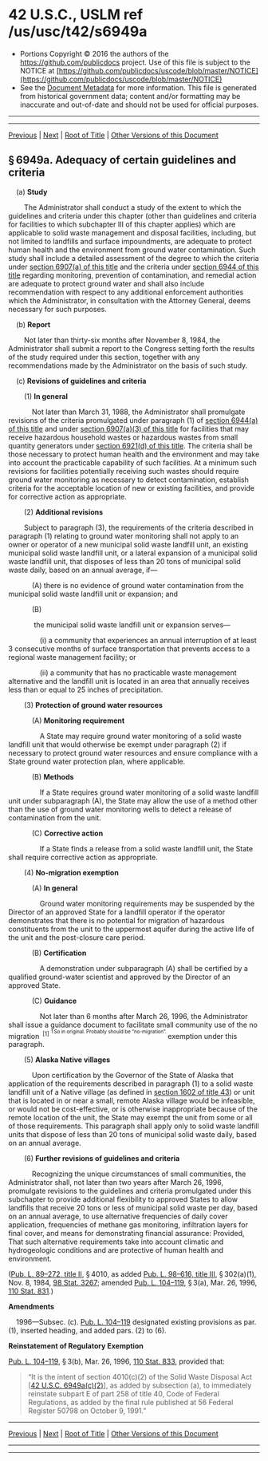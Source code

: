 ---
---

# 42 U.S.C., USLM ref /us/usc/t42/s6949a

* Portions Copyright © 2016 the authors of the https://github.com/publicdocs project.
  Use of this file is subject to the NOTICE at [https://github.com/publicdocs/uscode/blob/master/NOTICE](https://github.com/publicdocs/uscode/blob/master/NOTICE)
* See the [Document Metadata](././../../../../..//README.md) for more information.
  This file is generated from historical government data; content and/or formatting may be inaccurate and out-of-date and should not be used for official purposes.

----------
----------

[Previous](./../../../../..//us/usc/t42/ch82/schIV/m__us_usc_t42_s6949.md) | [Next](./../../../../..//us/usc/t42/ch82/schV/m__us_usc_t42_ch82_schV.md) | [Root of Title](./../../../../../) | [Other Versions of this Document](https://publicdocs.github.io/go/links?ns=uslm&ref=%2Fus%2Fusc%2Ft42%2Fs6949a)

## § 6949a. Adequacy of certain guidelines and criteria

    (a) __Study__ 

        The Administrator shall conduct a study of the extent to which the guidelines and criteria under this chapter (other than guidelines and criteria for facilities to which subchapter III of this chapter applies) which are applicable to solid waste management and disposal facilities, including, but not limited to landfills and surface impoundments, are adequate to protect human health and the environment from ground water contamination. Such study shall include a detailed assessment of the degree to which the criteria under [section 6907(a) of this title][/us/usc/t42/s6907/a] and the criteria under [section 6944 of this title][/us/usc/t42/s6944] regarding monitoring, prevention of contamination, and remedial action are adequate to protect ground water and shall also include recommendation with respect to any additional enforcement authorities which the Administrator, in consultation with the Attorney General, deems necessary for such purposes.

    (b) __Report__ 

        Not later than thirty-six months after November 8, 1984, the Administrator shall submit a report to the Congress setting forth the results of the study required under this section, together with any recommendations made by the Administrator on the basis of such study.

    (c) __Revisions of guidelines and criteria__ 

        (1) __In general__ 

            Not later than March 31, 1988, the Administrator shall promulgate revisions of the criteria promulgated under paragraph (1) of [section 6944(a) of this title][/us/usc/t42/s6944/a] and under [section 6907(a)(3) of this title][/us/usc/t42/s6907/a/3] for facilities that may receive hazardous household wastes or hazardous wastes from small quantity generators under [section 6921(d) of this title][/us/usc/t42/s6921/d]. The criteria shall be those necessary to protect human health and the environment and may take into account the practicable capability of such facilities. At a minimum such revisions for facilities potentially receiving such wastes should require ground water monitoring as necessary to detect contamination, establish criteria for the acceptable location of new or existing facilities, and provide for corrective action as appropriate.

        (2) __Additional revisions__ 

        Subject to paragraph (3), the requirements of the criteria described in paragraph (1) relating to ground water monitoring shall not apply to an owner or operator of a new municipal solid waste landfill unit, an existing municipal solid waste landfill unit, or a lateral expansion of a municipal solid waste landfill unit, that disposes of less than 20 tons of municipal solid waste daily, based on an annual average, if—

            (A) there is no evidence of ground water contamination from the municipal solid waste landfill unit or expansion; and

            (B)

             the municipal solid waste landfill unit or expansion serves—

                (i) a community that experiences an annual interruption of at least 3 consecutive months of surface transportation that prevents access to a regional waste management facility; or

                (ii) a community that has no practicable waste management alternative and the landfill unit is located in an area that annually receives less than or equal to 25 inches of precipitation.

        (3) __Protection of ground water resources__ 

            (A) __Monitoring requirement__ 

                A State may require ground water monitoring of a solid waste landfill unit that would otherwise be exempt under paragraph (2) if necessary to protect ground water resources and ensure compliance with a State ground water protection plan, where applicable.

            (B) __Methods__ 

                If a State requires ground water monitoring of a solid waste landfill unit under subparagraph (A), the State may allow the use of a method other than the use of ground water monitoring wells to detect a release of contamination from the unit.

            (C) __Corrective action__ 

                If a State finds a release from a solid waste landfill unit, the State shall require corrective action as appropriate.

        (4) __No-migration exemption__ 

            (A) __In general__ 

                Ground water monitoring requirements may be suspended by the Director of an approved State for a landfill operator if the operator demonstrates that there is no potential for migration of hazardous constituents from the unit to the uppermost aquifer during the active life of the unit and the post-closure care period.

            (B) __Certification__ 

                A demonstration under subparagraph (A) shall be certified by a qualified ground-water scientist and approved by the Director of an approved State.

            (C) __Guidance__ 

                Not later than 6 months after March 26, 1996, the Administrator shall issue a guidance document to facilitate small community use of the no migration  <sup>\[1\]</sup>  <sup><sup> 1 So in original. Probably should be “no-migration”. </sup></sup>  exemption under this paragraph.

        (5) __Alaska Native villages__ 

            Upon certification by the Governor of the State of Alaska that application of the requirements described in paragraph (1) to a solid waste landfill unit of a Native village (as defined in [section 1602 of title 43][/us/usc/t43/s1602]) or unit that is located in or near a small, remote Alaska village would be infeasible, or would not be cost-effective, or is otherwise inappropriate because of the remote location of the unit, the State may exempt the unit from some or all of those requirements. This paragraph shall apply only to solid waste landfill units that dispose of less than 20 tons of municipal solid waste daily, based on an annual average.

        (6) __Further revisions of guidelines and criteria__ 

            Recognizing the unique circumstances of small communities, the Administrator shall, not later than two years after March 26, 1996, promulgate revisions to the guidelines and criteria promulgated under this subchapter to provide additional flexibility to approved States to allow landfills that receive 20 tons or less of municipal solid waste per day, based on an annual average, to use alternative frequencies of daily cover application, frequencies of methane gas monitoring, infiltration layers for final cover, and means for demonstrating financial assurance: Provided, That such alternative requirements take into account climatic and hydrogeologic conditions and are protective of human health and environment.

([Pub. L. 89–272, title II][/us/pl/89/272/tII], § 4010, as added [Pub. L. 98–616, title III][/us/pl/98/616/tIII], § 302(a)(1), Nov. 8, 1984, [98 Stat. 3267][/us/stat/98/3267]; amended [Pub. L. 104–119][/us/pl/104/119], § 3(a), Mar. 26, 1996, [110 Stat. 831][/us/stat/110/831].)

 __Amendments__ 

    1996—Subsec. (c). [Pub. L. 104–119][/us/pl/104/119] designated existing provisions as par. (1), inserted heading, and added pars. (2) to (6).

 __Reinstatement of Regulatory Exemption__ 

[Pub. L. 104–119][/us/pl/104/119], § 3(b), Mar. 26, 1996, [110 Stat. 833][/us/stat/110/833], provided that: 

> “It is the intent of section 4010(c)(2) of the Solid Waste Disposal Act \[[42 U.S.C. 6949a(c)(2)][/us/usc/t42/s6949a/c/2]\], as added by subsection (a), to immediately reinstate subpart E of part 258 of title 40, Code of Federal Regulations, as added by the final rule published at 56 Federal Register 50798 on October 9, 1991.”

----------

[Previous](./../../../../..//us/usc/t42/ch82/schIV/m__us_usc_t42_s6949.md) | [Next](./../../../../..//us/usc/t42/ch82/schV/m__us_usc_t42_ch82_schV.md) | [Root of Title](./../../../../../) | [Other Versions of this Document](https://publicdocs.github.io/go/links?ns=uslm&ref=%2Fus%2Fusc%2Ft42%2Fs6949a)

----------
----------

[/us/usc/t42/s6907/a]: https://publicdocs.github.io/go/links?ns=uslm&ref=%2Fus%2Fusc%2Ft42%2Fs6907%2Fa
[/us/usc/t42/s6944]: https://publicdocs.github.io/go/links?ns=uslm&ref=%2Fus%2Fusc%2Ft42%2Fs6944
[/us/usc/t42/s6944/a]: https://publicdocs.github.io/go/links?ns=uslm&ref=%2Fus%2Fusc%2Ft42%2Fs6944%2Fa
[/us/usc/t42/s6907/a/3]: https://publicdocs.github.io/go/links?ns=uslm&ref=%2Fus%2Fusc%2Ft42%2Fs6907%2Fa%2F3
[/us/usc/t42/s6921/d]: https://publicdocs.github.io/go/links?ns=uslm&ref=%2Fus%2Fusc%2Ft42%2Fs6921%2Fd
[/us/usc/t43/s1602]: https://publicdocs.github.io/go/links?ns=uslm&ref=%2Fus%2Fusc%2Ft43%2Fs1602
[/us/pl/89/272/tII]: https://publicdocs.github.io/go/links?ns=uslm&ref=%2Fus%2Fpl%2F89%2F272%2FtII
[/us/pl/98/616/tIII]: https://publicdocs.github.io/go/links?ns=uslm&ref=%2Fus%2Fpl%2F98%2F616%2FtIII
[/us/stat/98/3267]: https://publicdocs.github.io/go/links?ns=uslm&ref=%2Fus%2Fstat%2F98%2F3267
[/us/pl/104/119]: https://publicdocs.github.io/go/links?ns=uslm&ref=%2Fus%2Fpl%2F104%2F119
[/us/stat/110/831]: https://publicdocs.github.io/go/links?ns=uslm&ref=%2Fus%2Fstat%2F110%2F831
[/us/pl/104/119]: https://publicdocs.github.io/go/links?ns=uslm&ref=%2Fus%2Fpl%2F104%2F119
[/us/pl/104/119]: https://publicdocs.github.io/go/links?ns=uslm&ref=%2Fus%2Fpl%2F104%2F119
[/us/stat/110/833]: https://publicdocs.github.io/go/links?ns=uslm&ref=%2Fus%2Fstat%2F110%2F833
[/us/usc/t42/s6949a/c/2]: https://publicdocs.github.io/go/links?ns=uslm&ref=%2Fus%2Fusc%2Ft42%2Fs6949a%2Fc%2F2


